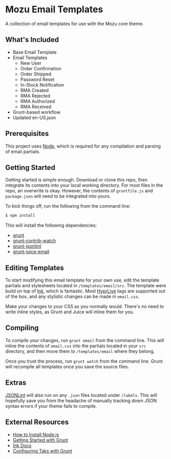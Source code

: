 # Mozu Email Templates

A collection of email templates for use with the Mozu core theme.

## What's Included

* Base Email Template
* Email Templates
	* New User
	* Order Confirmation
	* Order Shipped
	* Password Reset
	* In-Stock Notification
	* RMA Created
	* RMA Rejected
	* RMA Authorized
	* RMA Received
* Grunt-based workflow
* Updated en-US.json

## Prerequisites

This project uses [Node](http://nodejs.org/), which is required for any compilation and parsing of email partials.

## Getting Started

Getting started is simple enough. Download or clone this repo, then integrate its contents into your local working directory. For most files in the repo, an overwrite is okay. However, the contents of `gruntfile.js` and `package.json` will need to be integrated into yours.

To kick things off, run the following from the command line:

``` bash
$ npm install
```

This will install the following dependencies:

* [grunt](https://www.npmjs.org/package/grunt)
* [grunt-contrib-watch](https://www.npmjs.org/package/grunt-contrib-watch)
* [grunt-jsonlint](https://www.npmjs.org/package/grunt-jsonlint)
* [grunt-juice-email](https://www.npmjs.org/package/grunt-juice-email)

## Editing Templates

To start modifying this email template for your own use, edit the template partials and stylesheets located in `/templates/email/src`. The template were build on top of [Ink](http://zurb.com/ink/), which is fantastic. Most [HyprLive](http://developer.mozu.com/learn/theme-development/key-theme-concepts/mozu-hyprlive) tags are supported out of the box, and any stylistic changes can be made in `email.css`.

Make your changes to your CSS as you normally would. There's no need to write inline styles, as Grunt and Juice will inline them for you.

## Compiling

To compile your changes, run `grunt email` from the command line. This will inline the contents of `email.css` into the partials located in your `src` directory, and then move them to `/templates/email` where they belong.

Once you trust the process, run `grunt watch` from the command line. Grunt will recompile all templates once you save the source files.

## Extras

[JSONLint](http://jsonlint.com/) will also run on any `.json` files located under `/labels`. This will hopefully save you from the headache of manually tracking down JSON syntax errors if your theme fails to compile.

## External Resources

* [How to Install Node.js](http://howtonode.org/how-to-install-nodejs)
* [Getting Started with Grunt](http://gruntjs.com/getting-started)
* [Ink Docs](http://zurb.com/ink/docs.php)
* [Configuring Taks with Grunt](http://gruntjs.com/configuring-tasks)